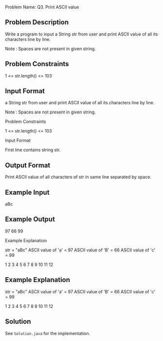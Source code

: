 Problem Name: Q3. Print ASCII value

## Problem Description

Write a program to input a String str from user and print ASCII value of all its characters line by line.

Note : Spaces are not present in given string.

## Problem Constraints

1 <= str.length() <= 103

## Input Format

a String str from user and print ASCII value of all its characters line by line.

Note : Spaces are not present in given string.

Problem Constraints

1 <= str.length() <= 103

Input Format

First line contains string str.

## Output Format

Print ASCII value of all characters of str in same line separated by space.

## Example Input

aBc

## Example Output

97 66 99

Example Explanation

str = "aBc"
ASCII value of 'a' = 97
ASCII value of 'B' = 66
ASCII value of 'c' = 99

1
2
3
4
5
6
7
8
9
10
11
12

## Example Explanation

str = "aBc"
ASCII value of 'a' = 97
ASCII value of 'B' = 66
ASCII value of 'c' = 99

1
2
3
4
5
6
7
8
9
10
11
12

## Solution

See `Solution.java` for the implementation.